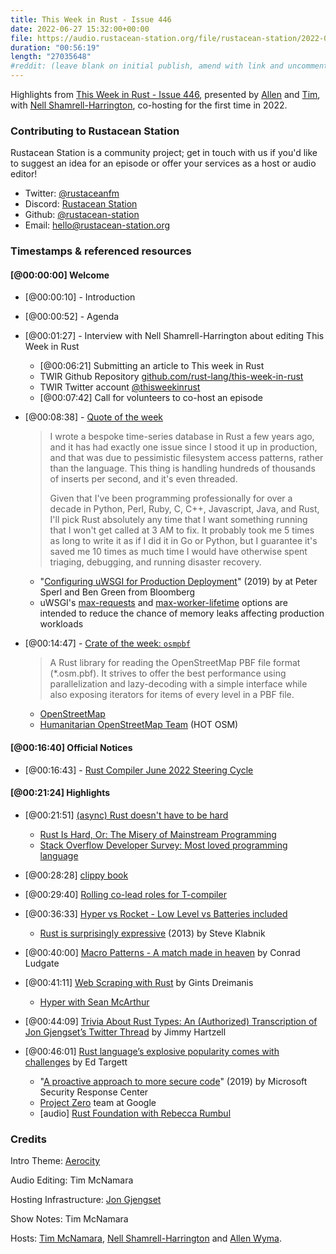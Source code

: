 ```yaml
---
title: This Week in Rust - Issue 446
date: 2022-06-27 15:32:00+00:00
file: https://audio.rustacean-station.org/file/rustacean-station/2022-06-08-twir-446.mp3
duration: "00:56:19"
length: "27035648"
#reddit: (leave blank on initial publish, amend with link and uncomment this line after Reddit thread has been posted)
---
```


Highlights from [This Week in Rust - Issue 446](https://this-week-in-rust.org/blog/2022/06/08/this-week-in-rust-446/),
presented by [Allen][allen] and [Tim][tim], with [Nell
Shamrell-Harrington][nell], co-hosting for the first time in 2022.

<!--
The episode introduction goes here.
The first paragraph should ideally be short, and is used in various
places as a "short description" for the episode. Any subsequent
paragraphs show up as "expanded description".
-->

### Contributing to Rustacean Station

<!-- You can probably leave this as-is -->

Rustacean Station is a community project; get in touch with us if you'd like to suggest an idea for an episode or offer your services as a host or audio editor!

- Twitter: [@rustaceanfm](https://twitter.com/rustaceanfm)
- Discord: [Rustacean Station](https://discord.gg/cHc3Gyc)
- Github: [@rustacean-station](https://github.com/rustacean-station/)
- Email: [hello@rustacean-station.org](mailto:hello@rustacean-station.org)

### Timestamps & referenced resources

<!--
In this section, leave timestamped notes of the form:

 - [@HH:MM:SS] - Topic at first timestamp
 - [@HH:MM:SS] - Topic at second timestamp
     - A link to additional material discussed during the preceding topic

-->

#### [@00:00:00] Welcome

- [@00:00:10] - Introduction

- [@00:00:52] - Agenda

- [@00:01:27] - Interview with Nell Shamrell-Harrington about editing This Week
  in Rust
  - [@00:06:21] Submitting an article to This week in Rust
  - TWIR Github Repository [github.com/rust-lang/this-week-in-rust](https://github.com/rust-lang/this-week-in-rust) 
  - TWIR Twitter account [@thisweekinrust](https://twitter.com/thisweekinrust)
  - [@00:07:42] Call for volunteers to co-host an episode

- [@00:08:38] - [Quote of the
  week](https://news.ycombinator.com/item?id=31616966)
  > I wrote a bespoke time-series database in Rust a few years ago, and it has
  > had exactly one issue since I stood it up in production, and that was due to
  > pessimistic filesystem access patterns, rather than the language. This thing
  > is handling hundreds of thousands of inserts per second, and it's even
  > threaded.
  >
  > Given that I've been programming professionally for over a decade in Python,
  > Perl, Ruby, C, C++, Javascript, Java, and Rust, I'll pick Rust absolutely
  > any time that I want something running that I won't get called at 3 AM to
  > fix. It probably took me 5 times as long to write it as if I did it in Go or
  > Python, but I guarantee it's saved me 10 times as much time I would have
  > otherwise spent triaging, debugging, and running disaster recovery.

  - "[Configuring uWSGI for Production
    Deployment](https://www.bloomberg.com/company/stories/configuring-uwsgi-production-deployment/)"
    (2019) by at Peter Sperl and Ben Green from Bloomberg
  - uWSGI's  [max-requests](https://uwsgi-docs.readthedocs.io/en/latest/Options.html#max-requests) and [max-worker-lifetime](https://uwsgi-docs.readthedocs.io/en/latest/Options.html#max-worker-lifetime) options are intended to reduce the chance of memory leaks affecting production workloads
  
- [@00:14:47] - [Crate of the week: `osmpbf`](https://lib.rs/crates/osmpbf)
  > A Rust library for reading the OpenStreetMap PBF file format (*.osm.pbf). It
  > strives to offer the best performance using parallelization and
  > lazy-decoding with a simple interface while also exposing iterators for
  > items of every level in a PBF file.
  
  - [OpenStreetMap](https://www.openstreetmap.org)
  - [Humanitarian OpenStreetMap Team](https://www.hotosm.org/) (HOT OSM)

#### [@00:16:40] Official Notices

- [@00:16:43] - [Rust Compiler June 2022 Steering Cycle](https://blog.rust-lang.org/inside-rust/2022/06/03/jun-steering-cycle.html)

#### [@00:21:24] Highlights

- [@00:21:51] [(async) Rust doesn't have to be
  hard](https://itsallaboutthebit.com/async-simple/)
  - [Rust Is Hard, Or: The Misery of Mainstream
    Programming](https://hirrolot.github.io/posts/rust-is-hard-or-the-misery-of-mainstream-programming.html)
  - [Stack Overflow Developer Survey: Most loved programming
    language](https://survey.stackoverflow.co/2022/#section-most-loved-dreaded-and-wanted-programming-scripting-and-markup-languages)

- [@00:28:28] [clippy book](https://github.com/rust-lang/rust-clippy/pull/7359)

- [@00:29:40] [Rolling co-lead roles for T-compiler](https://github.com/rust-lang/rfcs/pull/3262)

- [@00:36:33] [Hyper vs Rocket - Low Level vs Batteries included](https://www.shuttle.rs/blog/2022/06/01/hyper-vs-rocket)
  - [Rust is surprisingly
    expressive](https://steveklabnik.com/writing/rust-is-surprisingly-expressive)
    (2013) by Steve Klabnik
  
- [@00:40:00] [Macro Patterns - A match made in heaven](https://conradludgate.com/posts/macros_match) by Conrad Ludgate

- [@00:41:11] [Web Scraping with
  Rust](https://www.scrapingbee.com/blog/web-scraping-rust/) by Gints Dreimanis

  - [Hyper with Sean McArthur](https://rustacean-station.org/episode/045-sean-arthur/)

- [@00:44:09] [Trivia About Rust Types: An (Authorized) Transcription of Jon Gjengset’s Twitter Thread](https://www.thecodedmessage.com/posts/trivia-rust-types/) by Jimmy Hartzell

- [@00:46:01] [Rust language’s explosive popularity comes with challenges](https://thestack.technology/rust-language-explosive-growth-challenges-rust-governance/) by Ed Targett

  - "[A proactive approach to more secure
    code](https://msrc-blog.microsoft.com/2019/07/16/a-proactive-approach-to-more-secure-code/)"
    (2019) by Microsoft Security Response Center
  - [Project Zero](https://googleprojectzero.blogspot.com/) team at Google
  - [audio] [Rust Foundation with Rebecca Rumbul](https://rustacean-station.org/episode/rebecca-rumbul/)

### Credits

Intro Theme: [Aerocity](https://twitter.com/AerocityMusic)

Audio Editing: Tim McNamara

Hosting Infrastructure: [Jon Gjengset][jon]

Show Notes: Tim McNamara

Hosts: [Tim McNamara][tim], [Nell Shamrell-Harrington][nell] and [Allen Wyma][allen].

[allen]: https://twitter.com/allenwyma
[jon]: https://twitter.com/jonhoo
[nell]: https://twitter.com/nellshamrell
[sean]: https://twitter.com/seanchen1991
[tim]: https://twitter.com/timClicks